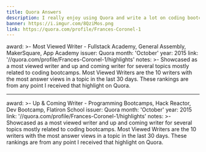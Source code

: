 ```yaml
---
title: Quora Answers
description: I really enjoy using Quora and write a lot on coding bootcamps.
banner: https://i.imgur.com/8QziMos.png
link: https://quora.com/profile/Frances-Coronel-1
---
```


award: >-
Most Viewed Writer - Fullstack Academy, General Assembly, MakerSquare, App
Academy
issuer: Quora
month: 'October'
year: 2015
link: '//quora.com/profile/Frances-Coronel-1/highlights'
notes: >-
Showcased as a most viewed writer and up and coming writer for several
topics mostly related to coding bootcamps. Most Viewed Writers are the 10
writers with the most answer views in a topic in the last 30 days. These
rankings are from any point I received that highlight on Quora.

---

award: >-
Up & Coming Writer - Programming Bootcamps, Hack Reactor, Dev Bootcamp,
Flatiron School
issuer: Quora
month: 'October'
year: 2015
link: '//quora.com/profile/Frances-Coronel-1/highlights'
notes: >-
Showcased as a most viewed writer and up and coming writer for several
topics mostly related to coding bootcamps. Most Viewed Writers are the 10
writers with the most answer views in a topic in the last 30 days. These
rankings are from any point I received that highlight on Quora.
